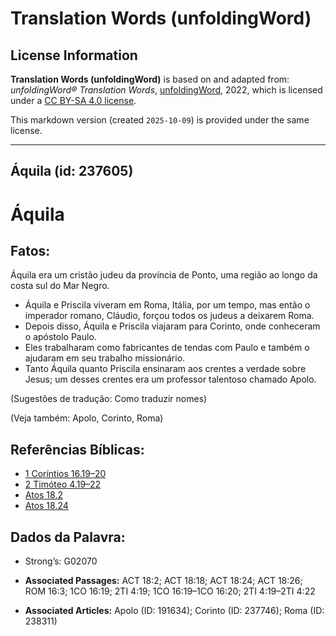 # Translation Words (unfoldingWord)

## License Information

**Translation Words (unfoldingWord)** is based on and adapted from: _unfoldingWord® Translation Words_, [unfoldingWord](https://unfoldingword.org/utw), 2022, which is licensed under a [CC BY-SA 4.0 license](https://creativecommons.org/licenses/by-sa/4.0/legalcode.en).

This markdown version (created `2025-10-09`) is provided under the same license.



--------------------------------

## Áquila (id: 237605)

Áquila
======

Fatos:
------

Áquila era um cristão judeu da província de Ponto, uma região ao longo da costa sul do Mar Negro.

* Áquila e Priscila viveram em Roma, Itália, por um tempo, mas então o imperador romano, Cláudio, forçou todos os judeus a deixarem Roma.
* Depois disso, Áquila e Priscila viajaram para Corinto, onde conheceram o apóstolo Paulo.
* Eles trabalharam como fabricantes de tendas com Paulo e também o ajudaram em seu trabalho missionário.
* Tanto Áquila quanto Priscila ensinaram aos crentes a verdade sobre Jesus; um desses crentes era um professor talentoso chamado Apolo.

(Sugestões de tradução: Como traduzir nomes)

(Veja também: Apolo, Corinto, Roma)

Referências Bíblicas:
---------------------

* [1 Coríntios 16\.19–20](https://ref.ly/1Cor16:19-1Cor16:20)
* [2 Timóteo 4\.19–22](https://ref.ly/2Tim4:19-2Tim4:22)
* [Atos 18\.2](https://ref.ly/Acts18:2)
* [Atos 18\.24](https://ref.ly/Acts18:24)

Dados da Palavra:
-----------------

* Strong’s: G02070

* **Associated Passages:** ACT 18:2; ACT 18:18; ACT 18:24; ACT 18:26; ROM 16:3; 1CO 16:19; 2TI 4:19; 1CO 16:19–1CO 16:20; 2TI 4:19–2TI 4:22
* **Associated Articles:** Apolo (ID: 191634); Corinto (ID: 237746); Roma (ID: 238311)

